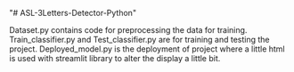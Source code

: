 "# ASL-3Letters-Detector-Python" 

Dataset.py contains code for preprocessing the data for training.
Train_classifier.py and Test_classifier.py are for training and testing the project.
Deployed_model.py is the deployment of project where a little html is used with streamlit library to alter the display a little bit.
